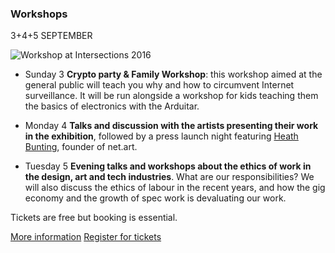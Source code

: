 ### Workshops
<date>3+4+5 SEPTEMBER</date>

<img src="/images/workshops.jpg" alt="Workshop at Intersections 2016" class="u-full-width">

- <date>Sunday 3</date> **Crypto party & Family Workshop**: this workshop aimed at the general public will teach you why and how to circumvent Internet surveillance. It will be run alongside a workshop for kids teaching them the basics of electronics with the Arduitar.</li>

- <date>Monday 4</date> **Talks and discussion with the artists presenting their work in the exhibition**, followed by a press launch night featuring <a href="http://irational.org/cgi-bin/cv2/temp.pl?member=1000">Heath Bunting</a>, founder of net.art.</li>

- <date>Tuesday 5</date> **Evening talks and workshops about the ethics of work in the design, art and tech industries**. What are our responsibilities? We will also discuss the ethics of labour in the recent years, and how the gig economy and the growth of spec work is devaluating our work.</li>

Tickets are free but booking is essential.

<a class="button cta" href="/symposium">More information</a>
<a class="button cta tickets" href="/">Register for tickets</a>
